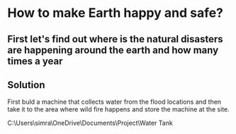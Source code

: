 # How to make Earth happy and safe?
<h2> First let's find out where is the natural disasters are happening around the earth and how many times a year</h2>

<h2> Solution</h2>
<p> First buld a machine that collects water from the flood locations and then take it to the area where wild fire happens and store the machine at the site.</p>
C:\Users\simra\OneDrive\Documents\Project\Water Tank
<picture>
  <source media="(min-width:650px)" srcset="Water Tank">
</picture>
